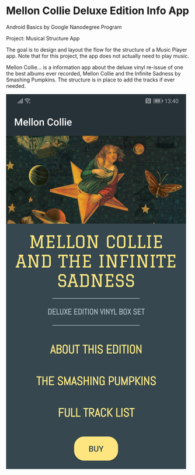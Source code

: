 # Mellon Collie Deluxe Edition Info App

Android Basics by Google Nanodegree Program

Project: Musical Structure App

The goal is to design and layout the flow for the structure of a Music Player app. Note that for this project, the app does not actually need to play music.

Mellon Collie... is a information app about the deluxe vinyl re-issue of one the best albums ever recorded, Mellon Collie and the Infinite Sadness by Smashing Pumpkins. The structure is in place to add the tracks if ever needed.

![Screenshot](https://github.com/sgsalt/MellonCollie/blob/master/app/src/main/screenshot.jpg)





